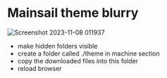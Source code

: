 # Mainsail theme blurry

![Screenshot 2023-11-08 011937](https://github.com/bumbeng/mainsail_theme_blurry/assets/111509593/80037e2f-514b-4c9f-b1c1-5deba66136fe)

- make hidden folders visible
- create a folder called ./theme in machine section
- copy the downloaded files into this folder
- reload browser

